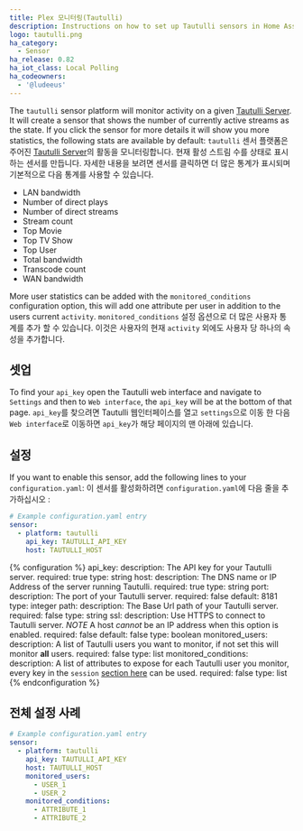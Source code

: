 ```yaml
---
title: Plex 모니터링(Tautulli)
description: Instructions on how to set up Tautulli sensors in Home Assistant.
logo: tautulli.png
ha_category:
  - Sensor
ha_release: 0.82
ha_iot_class: Local Polling
ha_codeowners:
  - '@ludeeus'
---
```


The `tautulli` sensor platform will monitor activity on a given [Tautulli Server][tautulli]. It will create a sensor that shows the number of currently active streams as the state. If you click the sensor for more details it will show you more statistics, the following stats are available by default:
`tautulli` 센서 플랫폼은 주어진 [Tautulli Server][tautulli]의 활동을 모니터링합니다. 현재 활성 스트림 수를 상태로 표시하는 센서를 만듭니다. 자세한 내용을 보려면 센서를 클릭하면 더 많은 통계가 표시되며 기본적으로 다음 통계를 사용할 수 있습니다.

- LAN bandwidth
- Number of direct plays
- Number of direct streams
- Stream count
- Top Movie
- Top TV Show
- Top User
- Total bandwidth
- Transcode count
- WAN bandwidth

More user statistics can be added with the `monitored_conditions` configuration option, this will add one attribute per user in addition to the users current `activity`.
`monitored_conditions` 설정 옵션으로 더 많은 사용자 통계를 추가 할 수 있습니다. 이것은 사용자의 현재 `activity` 외에도 사용자 당 하나의 속성을 추가합니다.

## 셋업

To find your `api_key` open the Tautulli web interface and navigate to `Settings` and then to `Web interface`, the `api_key` will be at the bottom of that page.
`api_key`를 찾으려면 Tautulli 웹인터페이스를 열고 `settings`으로 이동 한 다음 `Web interface`로 이동하면 `api_key`가 해당 페이지의 맨 아래에 있습니다.

## 설정

If you want to enable this sensor, add the following lines to your `configuration.yaml`:
이 센서를 활성화하려면 `configuration.yaml`에 다음 줄을 추가하십시오 :

```yaml
# Example configuration.yaml entry
sensor:
  - platform: tautulli
    api_key: TAUTULLI_API_KEY
    host: TAUTULLI_HOST
```

{% configuration %}
api_key:
  description: The API key for your Tautulli server.
  required: true
  type: string
host:
  description: The DNS name or IP Address of the server running Tautulli.
  required: true
  type: string
port:
  description: The port of your Tautulli server.
  required: false
  default: 8181
  type: integer
path:
  description: The Base Url path of your Tautulli server.
  required: false
  type: string
ssl:
  description: Use HTTPS to connect to Tautulli server. *NOTE* A host *cannot* be an IP address when this option is enabled.
  required: false
  default: false
  type: boolean
monitored_users:
  description: A list of Tautulli users you want to monitor, if not set this will monitor **all** users.
  required: false
  type: list
monitored_conditions:
  description: A list of attributes to expose for each Tautulli user you monitor, every key in the `session` [section here][tautulliapi] can be used.
  required: false
  type: list
{% endconfiguration %}

## 전체 설정 사례

```yaml
# Example configuration.yaml entry
sensor:
  - platform: tautulli
    api_key: TAUTULLI_API_KEY
    host: TAUTULLI_HOST
    monitored_users:
      - USER_1
      - USER_2
    monitored_conditions:
      - ATTRIBUTE_1
      - ATTRIBUTE_2
```

[tautulli]: https://tautulli.com
[tautulliapi]: https://github.com/Tautulli/Tautulli/blob/master/API.md#get_activity

